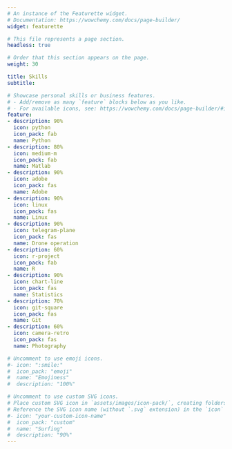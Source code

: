 ```yaml
---
# An instance of the Featurette widget.
# Documentation: https://wowchemy.com/docs/page-builder/
widget: featurette

# This file represents a page section.
headless: true

# Order that this section appears on the page.
weight: 30

title: Skills
subtitle:

# Showcase personal skills or business features.
# - Add/remove as many `feature` blocks below as you like.
# - For available icons, see: https://wowchemy.com/docs/page-builder/#icons
feature:
- description: 90%
  icon: python
  icon_pack: fab
  name: Python
- description: 80%
  icon: medium-m
  icon_pack: fab
  name: Matlab
- description: 90%
  icon: adobe
  icon_pack: fas
  name: Adobe
- description: 90%
  icon: linux
  icon_pack: fas
  name: Linux
- description: 90%
  icon: telegram-plane
  icon_pack: fas
  name: Drone operation
- description: 60%
  icon: r-project
  icon_pack: fab
  name: R
- description: 90%
  icon: chart-line
  icon_pack: fas
  name: Statistics
- description: 70%
  icon: git-square
  icon_pack: fas
  name: Git
- description: 60%
  icon: camera-retro
  icon_pack: fas
  name: Photography

# Uncomment to use emoji icons.
#- icon: ":smile:"
#  icon_pack: "emoji"
#  name: "Emojiness"
#  description: "100%"  

# Uncomment to use custom SVG icons.
# Place custom SVG icon in `assets/images/icon-pack/`, creating folders if necessary.
# Reference the SVG icon name (without `.svg` extension) in the `icon` field.
#- icon: "your-custom-icon-name"
#  icon_pack: "custom"
#  name: "Surfing"
#  description: "90%"
---
```

